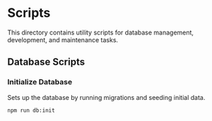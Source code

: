 # Scripts

This directory contains utility scripts for database management, development, and maintenance tasks.

## Database Scripts

### Initialize Database

Sets up the database by running migrations and seeding initial data.

```bash
npm run db:init


